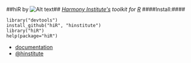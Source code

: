 ##hiR by ![Alt text](http://dl.dropbox.com/u/6535582/HI_Files/hiR/imgs/hidatalab.jpg)##
_[Harmony Institute's](http://www.harmony-institute.org/) toolkit for [R](http://www.cran.r-project.org/)_
####Install:####

	library("devtools")
	install_github("hiR", "hinstitute")
	library("hiR")
	help(package="hiR")

* [documentation](http://github.com/hinstitute/hiR/blob/master/inst/hiR-manual.pdf?raw=true)
* [@hinstitute](http://www.twitter.com/hinstitute)